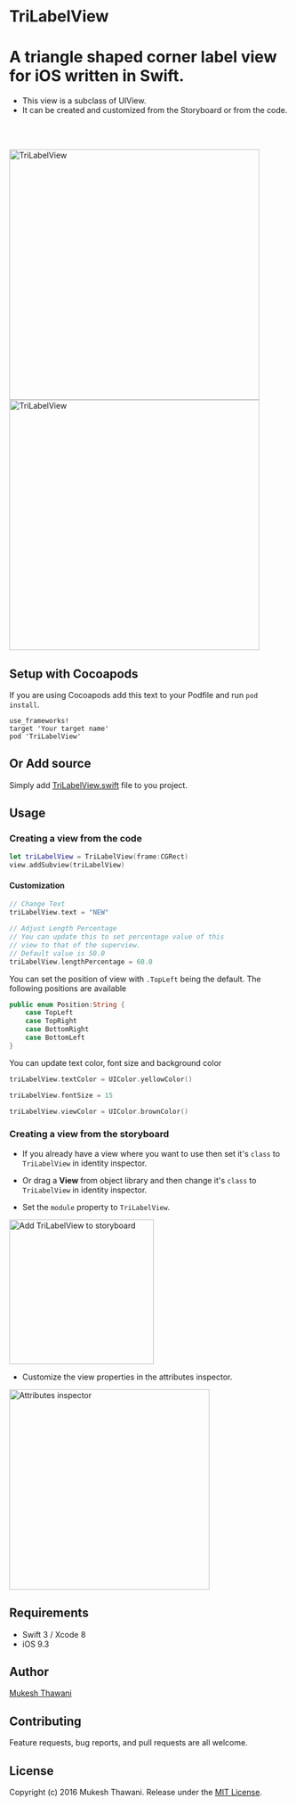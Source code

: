# TriLabelView

# A triangle shaped corner label view for iOS written in Swift.

* This view is a subclass of UIView.
* It can be created and customized from the Storyboard or from the code.

<br>
<br>

<img
src='https://raw.githubusercontent.com/mukeshthawani/TriLabelView/master/graphics/first_example.png' width='450' alt='TriLabelView'>
<img
src='https://raw.githubusercontent.com/mukeshthawani/TriLabelView/master/graphics/second_example.png' width='450' alt='TriLabelView'>

## Setup with Cocoapods

If you are using Cocoapods add this text to your Podfile
and run `pod install`.

    use_frameworks!
    target 'Your target name'
    pod 'TriLabelView'

## Or Add source

Simply add
[TriLabelView.swift](https://github.com/mukeshthawani/TriLabelView/blob/master/TriLabelView/TriLabelView.swift) file to you project.

## Usage

### Creating a view from the code

```Swift
let triLabelView = TriLabelView(frame:CGRect)
view.addSubview(triLabelView)
```

#### Customization
```Swift
// Change Text
triLabelView.text = "NEW"

// Adjust Length Percentage
// You can update this to set percentage value of this
// view to that of the superview.
// Default value is 50.0
triLabelView.lengthPercentage = 60.0
```

You can set the position of view with `.TopLeft` being the default. The following positions are available
```Swift
public enum Position:String {
    case TopLeft
    case TopRight
    case BottomRight
    case BottomLeft
}
```

You can update text color, font size and background color
```Swift
triLabelView.textColor = UIColor.yellowColor()

triLabelView.fontSize = 15

triLabelView.viewColor = UIColor.brownColor()
```

### Creating a view from the storyboard

- If you already have a view where you want to use then set it's `class` to `TriLabelView` in identity inspector.

- Or drag a **View** from object library and then change it's `class` to `TriLabelView` in identity inspector.

- Set the `module` property to `TriLabelView`.

<img
src='https://raw.githubusercontent.com/mukeshthawani/TriLabelView/master/graphics/add_to_storyboard.png' width='260' alt='Add TriLabelView to storyboard'>

- Customize the view properties in the attributes inspector.

<img
src='https://raw.githubusercontent.com/mukeshthawani/TriLabelView/master/graphics/attributes_inspector.png' width='360' alt='Attributes inspector'>

## Requirements

- Swift 3 / Xcode 8
- iOS 9.3

## Author

[Mukesh Thawani](http://twitter.com/MukeshThawani)

## Contributing

Feature requests, bug reports, and pull requests are all welcome.

## License

Copyright (c) 2016 Mukesh Thawani. Release under the [MIT License](License).
